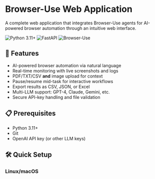 # Browser-Use Web Application

A complete web application that integrates Browser-Use agents for AI-powered browser automation through an intuitive web interface.

![Python 3.11+](https://img.shields.io/badge/Python-3.11+-blue.svg)
![FastAPI](https://img.shields.io/badge/FastAPI-Latest-green.svg)
![Browser-Use](https://img.shields.io/badge/Browser--Use-Latest-orange.svg)

## 🚀 Features
- AI-powered browser automation via natural language
- Real-time monitoring with live screenshots and logs
- PDF/TXT/CSV **and** image upload for context
- Pause/resume mid-task for interactive workflows
- Export results as CSV, JSON, or Excel
- Multi-LLM support: GPT-4, Claude, Gemini, etc.
- Secure API-key handling and file validation

## 📋 Prerequisites
- Python 3.11+
- Git
- OpenAI API key (or other LLM keys)

## 🛠️ Quick Setup

### Linux/macOS
